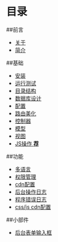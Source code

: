 # 目录

##前言
* [关于](README.md)
* [简介](introduction.md)

##基础
* [安装](install.md)
* [运行测试](tests.md)
* [目录结构](directory-structure.md)
* [数据库设计](database-schema.md)
* [配置](config.md)
* [路由美化](urlmanager.md)
* [控制器](controller.md)
* [模型](model.md)
* [视图](view.md)
* [JS操作 **荐**](js.md)

##功能
* [多语言](multiple-language.md)
* [权限管理](rbac.md)
* [cdn配置](cdn.md)
* [后台操作日志](operate-log.md)
* [程序错误日志](system-log.md)
* [css/js cdn配置](assets-cdn.md)

##小部件
* [后台表单输入框](backend_active_form.md)